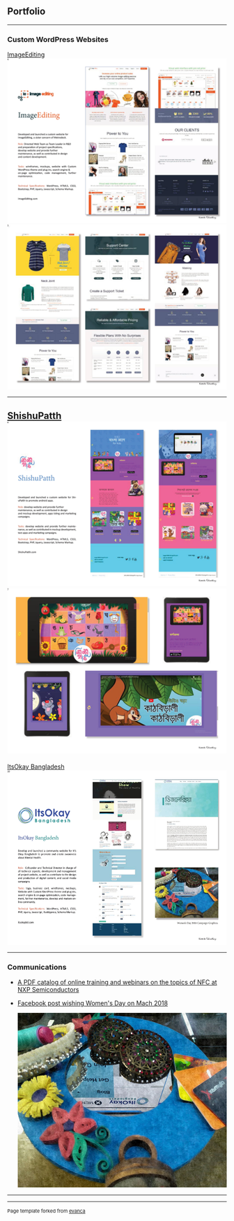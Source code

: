 ## Portfolio

---

### Custom WordPress Websites 

[ImageEditing](https://imageediting.com/)
<img src="images/kamela--chowdhury-portfolio-04.jpg?raw=true"/>
<img src="images/kamela--chowdhury-portfolio-05.jpg?raw=true"/>

---
[ShishuPatth](https://www.shishupatth.com/)
<img src="images/kamela--chowdhury-portfolio-06.jpg?raw=true"/>
<img src="images/kamela--chowdhury-portfolio-07.jpg?raw=true"/>
---
[ItsOkay Bangladesh](http://itsokaybd.com/)
<img src="images/kamela--chowdhury-portfolio-10.jpg?raw=true" width="600" height="400"/>

---

### Communications

- [A PDF catalog of online training and webinars on the topics of NFC at NXP Semiconductors](https://www.nxp.com/docs/en/product-brief/NFC-TRAINING-AND-SUPPORT-CATALOG.pdf)
- [Facebook post wishing Women's Day on Mach 2018](https://www.facebook.com/itsokaybd/photos/pb.100064762326960.-2207520000/1802677966701579/?type=3) 

  [<img src="images/ItsOkayBDWomensDayFBpost2018.jpg?raw=true" width="600" height="400"/>](https://www.facebook.com/itsokaybd/photos/pb.100064762326960.-2207520000/1802677966701579/?type=3) 
---




---
<p style="font-size:11px">Page template forked from <a href="https://github.com/evanca/quick-portfolio">evanca</a></p>
<!-- Remove above link if you don't want to attibute -->
